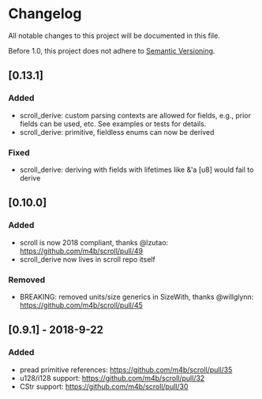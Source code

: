 # Changelog
All notable changes to this project will be documented in this file.

Before 1.0, this project does not adhere to [Semantic Versioning](http://semver.org/spec/v2.0.0.html).

## [0.13.1]
### Added
- scroll_derive: custom parsing contexts are allowed for fields, e.g., prior fields can be used, etc. See examples or tests for details.
- scroll_derive: primitive, fieldless enums can now be derived
### Fixed
- scroll_derive: deriving with fields with lifetimes like &'a [u8] would fail to derive

## [0.10.0]
### Added
 - scroll is now 2018 compliant, thanks @lzutao: https://github.com/m4b/scroll/pull/49
 - scroll_derive now lives in scroll repo itself
### Removed
 - BREAKING: removed units/size generics in SizeWith, thanks @willglynn: https://github.com/m4b/scroll/pull/45

## [0.9.1] - 2018-9-22
### Added
 - pread primitive references: https://github.com/m4b/scroll/pull/35
 - u128/i128 support: https://github.com/m4b/scroll/pull/32
 - CStr support: https://github.com/m4b/scroll/pull/30
